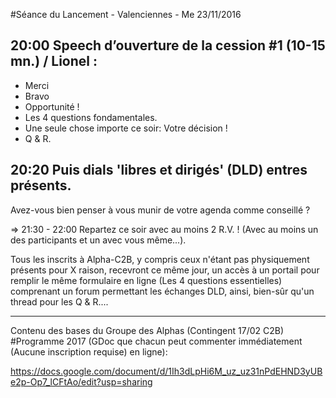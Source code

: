 #Séance du Lancement -  Valenciennes - Me 23/11/2016


## 20:00 Speech d’ouverture de la cession #1 (10-15 mn.) / Lionel :

- Merci
- Bravo
- Opportunité !
- Les 4 questions fondamentales.
- Une seule chose importe ce soir: Votre décision !
- Q & R.

## 20:20 Puis dials 'libres et dirigés' (DLD) entres présents.

Avez-vous bien penser à vous munir de votre agenda comme conseillé ?

=> 21:30 - 22:00 Repartez ce soir avec au moins 2 R.V. !
   (Avec au moins un des participants et un avec vous même...).

Tous les inscrits à Alpha-C2B, y compris ceux n'étant pas physiquement présents pour X raison, recevront ce même jour, un accès à un portail pour remplir le même formulaire en ligne (Les 4 questions essentielles) comprenant un forum permettant les échanges DLD, ainsi, bien-sûr qu'un thread pour les Q & R....

---------------------------------------------

Contenu des bases du Groupe des Alphas (Contingent 17/02 C2B)
#Programme 2017
(GDoc que chacun peut commenter immédiatement (Aucune inscription requise) en ligne):

https://docs.google.com/document/d/1Ih3dLpHi6M_uz_uz31nPdEHND3yUBe2p-Op7_lCFtAo/edit?usp=sharing
